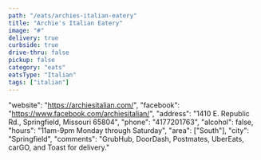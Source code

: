 ```yaml
---
path: "/eats/archies-italian-eatery"
title: "Archie's Italian Eatery"
image: "#"
delivery: true
curbside: true
drive-thru: false
pickup: false
category: "eats"
eatsType: "Italian"
tags: ["italian"]
---
```


"website": "https://archiesitalian.com/",
"facebook": "https://www.facebook.com/archiesitalian/",
"address": "1410 E. Republic Rd., Springfield, Missouri 65804",
"phone": "4177201763",
"alcohol": false,
"hours": "11am-9pm Monday through Saturday",
"area": ["South"],
"city": "Springfield",
"comments": "GrubHub, DoorDash, Postmates, UberEats, carGO, and Toast for delivery."
